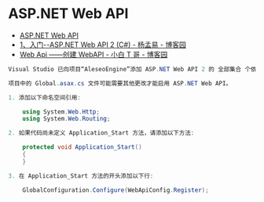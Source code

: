 # ASP.NET Web API

- [ASP.NET Web API](<https://docs.microsoft.com/en-us/previous-versions/aspnet/hh833994(v=vs.108)>)
- [1、入门--ASP.NET Web API 2 (C#) - 杨孟易 - 博客园](https://www.cnblogs.com/yangmengyi/p/4233971.html)
- [Web Api ——创建 WebAPI - 小白 T 哥 - 博客园](https://www.cnblogs.com/xtblog/p/8099382.html)

```c#
Visual Studio 已向项目“AleseoEngine”添加 ASP.NET Web API 2 的 全部集合 个依赖项。

项目中的 Global.asax.cs 文件可能需要其他更改才能启用 ASP.NET Web API。

1. 添加以下命名空间引用:

    using System.Web.Http;
    using System.Web.Routing;

2. 如果代码尚未定义 Application_Start 方法，请添加以下方法:

    protected void Application_Start()
    {
    }

3. 在 Application_Start 方法的开头添加以下行:

    GlobalConfiguration.Configure(WebApiConfig.Register);
```
